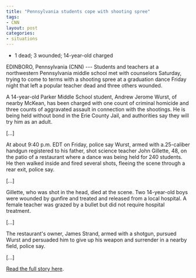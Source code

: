 ```yaml
---
title: "Pennsylvania students cope with shooting spree"
tags:
- CNN
layout: post
categories:
- situations
---
```


- 1 dead; 3 wounded; 14-year-old charged

EDINBORO, Pennsylvania (CNN) --- Students and teachers at a northwestern Pennsylvania middle school met with counselors Saturday, trying to come to terms with a shooting spree at a graduation dance Friday night that left a popular teacher dead and three others wounded.

A 14-year-old Parker Middle School student, Andrew Jerome Wurst, of nearby McKean, has been charged with one count of criminal homicide and three counts of aggravated assault in connection with the shootings. He is being held without bond in the Erie County Jail, and authorities say they will try him as an adult.

\[...\]

At about 9:40 p.m. EDT on Friday, police say Wurst, armed with a.25-caliber handgun registered to his father, shot science teacher John Gillette, 48, on the patio of a restaurant where a dance was being held for 240 students. He then walked inside and fired several shots, fleeing the scene through a rear exit, police say.

\[...\]

Gillette, who was shot in the head, died at the scene. Two 14-year-old boys were wounded by gunfire and treated and released from a local hospital. A female teacher was grazed by a bullet but did not require hospital treatment.

\[...\]

The restaurant's owner, James Strand, armed with a shotgun, pursued Wurst and persuaded him to give up his weapon and surrender in a nearby field, police say.

\[...\]

[Read the full story here](https://www.cnn.com/US/9804/25/school.shooting.pm/).
